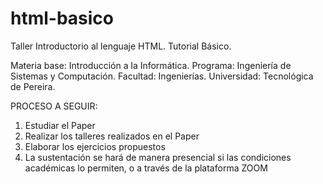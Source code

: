 # html-basico
Taller Introductorio al lenguaje HTML. Tutorial Básico.

Materia base: Introducción a la Informática.
Programa: Ingeniería de Sistemas y Computación.
Facultad: Ingenierías.
Universidad: Tecnológica de Pereira.

PROCESO A SEGUIR:

1. Estudiar el Paper
2. Realizar los talleres realizados en el Paper
3. Elaborar los ejercicios propuestos
4. La sustentación se hará de manera presencial si las condiciones académicas lo permiten, o a través de la plataforma ZOOM
